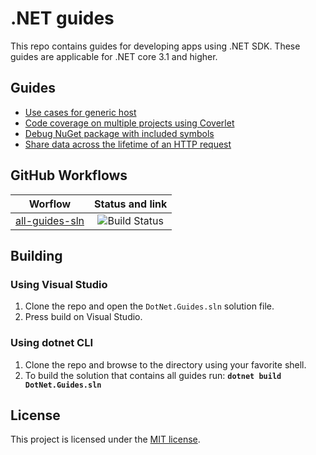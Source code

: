 # .NET guides

This repo contains guides for developing apps using .NET SDK. These guides are applicable for .NET core 3.1 and higher.

## Guides

* [Use cases for generic host](/docs/guides/generic-host-use-cases.md)
* [Code coverage on multiple projects using Coverlet](/docs/guides/code-coverage.md)
* [Debug NuGet package with included symbols](/docs/guides/debug-pdg-included-on-nuget.md)
* [Share data across the lifetime of an HTTP request](/docs/guides/share-data-with-async-local.md)

## GitHub Workflows

| Worflow                   |      Status and link      |
|---------------------------|:-------------------------:|
| [all-guides-sln](https://github.com/edumserrano/dot-net-sdk-guides/blob/main/.github/workflows/all-guides-sln.yml)             |  ![Build Status](https://github.com/edumserrano/dot-net-sdk-guides/workflows/Build%20guides%20sln/badge.svg) |

## Building

### Using Visual Studio

1) Clone the repo and open the `DotNet.Guides.sln` solution file.
2) Press build on Visual Studio.

### Using dotnet CLI

1) Clone the repo and browse to the directory using your favorite shell.
2) To build the solution that contains all guides run: **`dotnet build DotNet.Guides.sln`**

## License

This project is licensed under the [MIT license](./LICENSE).
